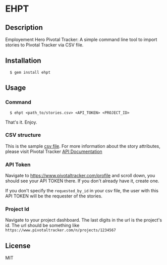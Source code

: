 # EHPT

## Description
Employement Hero Pivotal Tracker: A simple command line tool to import stories to Pivotal Tracker via CSV file.

## Installation
```
  $ gem install ehpt
```
    
        
## Usage
### Command
```
  $ ehpt <path_to/stories.csv> <API_TOKEN> <PROJECT_ID>
```
That's it. Enjoy.
### CSV structure
This is the sample [csv file](https://docs.google.com/spreadsheets/d/1ew69plL2-jOF3oJb0RNRAmyRQfer8VvQfR8DGwD6_Ro/edit?usp=sharing). For more information about the story attributes, please visit Pivotal Tracker [API Documentation](https://www.pivotaltracker.com/help/api/rest/v5#story_resource)
### API Token
Navigate to https://www.pivotaltracker.com/profile and scroll down, you should see your API TOKEN there. If you don't already have it, create one. 

If you don't specify the `requested_by_id` in your csv file, the user with this API TOKEN will be the requester of the stories.
### Project Id
Navigate to your project dashboard. The last digits in the url is the project's id. The url should be something like `https://www.pivotaltracker.com/n/projects/1234567`

## License

MIT

